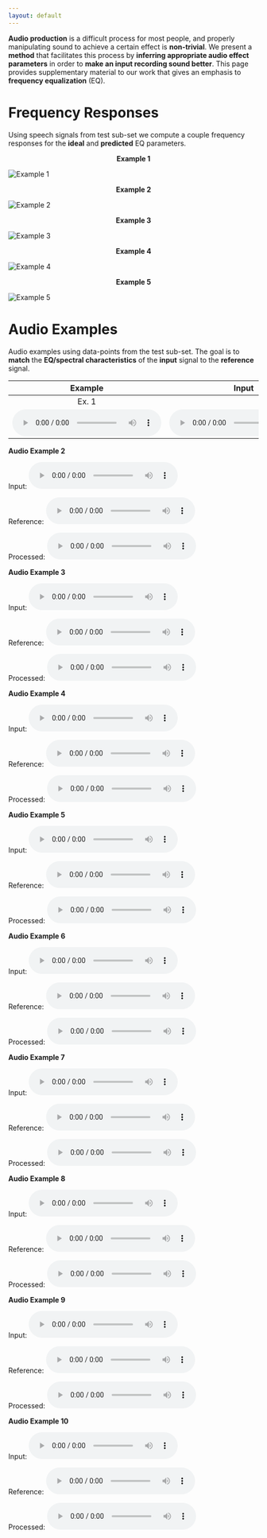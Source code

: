 ```yaml
---
layout: default
---
```

**Audio production** is a difficult process for most people, and properly manipulating sound to achieve a certain effect is **non-trivial**. We present a **method** that facilitates this process by **inferring appropriate audio effect parameters** in order to **make an input recording sound better**. This page provides supplementary material to our work that gives an emphasis to **frequency equalization** (EQ).

# Frequency Responses
Using speech signals from test sub-set we compute a couple frequency responses for the **ideal** and **predicted** EQ parameters.


<p align="center"> <b>Example 1</b></p>

![Example 1](https://raw.githubusercontent.com/Js-Mim/sp-demo/master/figures/f_r_a.png)

<p align="center"> <b>Example 2</b></p>                                        

![Example 2](https://raw.githubusercontent.com/Js-Mim/sp-demo/master/figures/f_r_b.png)

<p align="center"> <b>Example 3</b></p>                                        

![Example 3](https://raw.githubusercontent.com/Js-Mim/sp-demo/master/figures/f_r_c.png)

<p align="center"> <b>Example 4</b></p>                                        

![Example 4](https://raw.githubusercontent.com/Js-Mim/sp-demo/master/figures/f_r_d.png)

<p align="center"> <b>Example 5</b></p>                                       

![Example 5](https://raw.githubusercontent.com/Js-Mim/sp-demo/master/figures/f_r_e.png)



# Audio Examples
Audio examples using data-points from the test sub-set. The goal is to **match** the **EQ/spectral characteristics** of the **input** signal to the **reference** signal.



**Example**|**Input**|**Reference**|**Processed**|
|:-------------:|:-------------:|:-----:|:-----:|
| Ex. 1|
<audio controls="1"><source src="https://raw.githubusercontent.com/Js-Mim/sp-demo/master/audio_files/ex1_input.wav"></audio>|<audio controls="1"><source src="https://raw.githubusercontent.com/Js-Mim/sp-demo/master/audio_files/ex1_reference.wav"</audio>|<audio controls="1"><source src="https://raw.githubusercontent.com/Js-Mim/sp-demo/master/audio_files/ex1_estimated.wav"></audio>|

   
**Audio Example 2**

Input: 
<audio controls="1"><source src="https://raw.githubusercontent.com/Js-Mim/sp-demo/master/audio_files/ex2_input.wav"></audio>

Reference: 
<audio controls="1"><source src="https://raw.githubusercontent.com/Js-Mim/sp-demo/master/audio_files/ex2_reference.wav"></audio>

Processed: 
<audio controls="1"><source src="https://raw.githubusercontent.com/Js-Mim/sp-demo/master/audio_files/ex2_estimated.wav"></audio>

**Audio Example 3**

Input: 
<audio controls="1"><source src="https://raw.githubusercontent.com/Js-Mim/sp-demo/master/audio_files/ex3_input.wav"></audio>

Reference: 
<audio controls="1"><source src="https://raw.githubusercontent.com/Js-Mim/sp-demo/master/audio_files/ex3_reference.wav"></audio>

Processed: 
<audio controls="1"><source src="https://raw.githubusercontent.com/Js-Mim/sp-demo/master/audio_files/ex3_estimated.wav"></audio>

**Audio Example 4**

Input: 
<audio controls="1"><source src="https://raw.githubusercontent.com/Js-Mim/sp-demo/master/audio_files/ex4_input.wav"></audio>

Reference: 
<audio controls="1"><source src="https://raw.githubusercontent.com/Js-Mim/sp-demo/master/audio_files/ex4_reference.wav"></audio>

Processed: 
<audio controls="1"><source src="https://raw.githubusercontent.com/Js-Mim/sp-demo/master/audio_files/ex4_estimated.wav"></audio>

**Audio Example 5**

Input: 
<audio controls="1"><source src="https://raw.githubusercontent.com/Js-Mim/sp-demo/master/audio_files/ex5_input.wav"></audio>

Reference: 
<audio controls="1"><source src="https://raw.githubusercontent.com/Js-Mim/sp-demo/master/audio_files/ex5_reference.wav"></audio>

Processed: 
<audio controls="1"><source src="https://raw.githubusercontent.com/Js-Mim/sp-demo/master/audio_files/ex5_estimated.wav"></audio>

**Audio Example 6**

Input: 
<audio controls="1"><source src="https://raw.githubusercontent.com/Js-Mim/sp-demo/master/audio_files/ex6_input.wav"></audio>

Reference: 
<audio controls="1"><source src="https://raw.githubusercontent.com/Js-Mim/sp-demo/master/audio_files/ex6_reference.wav"></audio>

Processed: 
<audio controls="1"><source src="https://raw.githubusercontent.com/Js-Mim/sp-demo/master/audio_files/ex6_estimated.wav"></audio>


**Audio Example 7**

Input: 
<audio controls="1"><source src="https://raw.githubusercontent.com/Js-Mim/sp-demo/master/audio_files/ex7_input.wav"></audio>

Reference: 
<audio controls="1"><source src="https://raw.githubusercontent.com/Js-Mim/sp-demo/master/audio_files/ex7_reference.wav"></audio>

Processed: 
<audio controls="1"><source src="https://raw.githubusercontent.com/Js-Mim/sp-demo/master/audio_files/ex7_estimated.wav"></audio>

**Audio Example 8**

Input: 
<audio controls="1"><source src="https://raw.githubusercontent.com/Js-Mim/sp-demo/master/audio_files/ex8_input.wav"></audio>

Reference: 
<audio controls="1"><source src="https://raw.githubusercontent.com/Js-Mim/sp-demo/master/audio_files/ex8_reference.wav"></audio>

Processed: 
<audio controls="1"><source src="https://raw.githubusercontent.com/Js-Mim/sp-demo/master/audio_files/ex8_estimated.wav"></audio>

**Audio Example 9**

Input: 
<audio controls="1"><source src="https://raw.githubusercontent.com/Js-Mim/sp-demo/master/audio_files/ex9_input.wav"></audio>

Reference: 
<audio controls="1"><source src="https://raw.githubusercontent.com/Js-Mim/sp-demo/master/audio_files/ex9_reference.wav"></audio>

Processed: 
<audio controls="1"><source src="https://raw.githubusercontent.com/Js-Mim/sp-demo/master/audio_files/ex9_estimated.wav"></audio>


**Audio Example 10**

Input: 
<audio controls="1"><source src="https://raw.githubusercontent.com/Js-Mim/sp-demo/master/audio_files/ex10_input.wav"></audio>

Reference: 
<audio controls="1"><source src="https://raw.githubusercontent.com/Js-Mim/sp-demo/master/audio_files/ex10_reference.wav"></audio>

Processed: 
<audio controls="1"><source src="https://raw.githubusercontent.com/Js-Mim/sp-demo/master/audio_files/ex10_estimated.wav"></audio>
